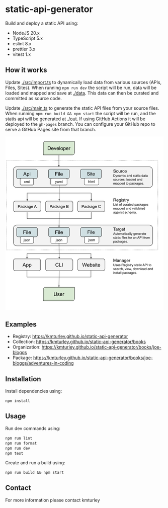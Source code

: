 # static-api-generator

Build and deploy a static API using:

- NodeJS 20.x
- TypeScript 5.x
- eslint 8.x
- prettier 3.x
- vitest 1.x

## How it works

Update [./src/import.ts](src/import.ts) to dynamically load data from various sources (APIs, Files, Sites). When running `npm run dev` the script will be run, data will be loaded and mapped and save at [./data](data). This data can then be curated and committed as source code.

Update [./src/main.ts](src/main.ts) to generate the static API files from your source files. When running `npm run build && npm start` the script will be run, and the statis api will be generated at [./out](out). If using GitHub Actions it will be deployed to the `gh-pages` branch. You can configure your GitHub repo to serve a GitHub Pages site from that branch.

<div align="center">

![Static API Generator - Diagram](/src/assets/static-api-generator-diagram.svg)

</div>

## Examples

- Registry: https://kmturley.github.io/static-api-generator
- Collection: https://kmturley.github.io/static-api-generator/books
- Organization: https://kmturley.github.io/static-api-generator/books/joe-bloggs
- Package: https://kmturley.github.io/static-api-generator/books/joe-bloggs/adventures-in-coding

## Installation

Install dependencies using:

    npm install

## Usage

Run dev commands using:

    npm run lint
    npm run format
    npm run dev
    npm test

Create and run a build using:

    npm run build && npm start

## Contact

For more information please contact kmturley
